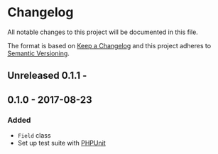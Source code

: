 # Changelog
All notable changes to this project will be documented in this file.

The format is based on [Keep a Changelog](http://keepachangelog.com/en/1.0.0/)
and this project adheres to [Semantic Versioning](http://semver.org/spec/v2.0.0.html).

## Unreleased 0.1.1 - 

## 0.1.0 - 2017-08-23
### Added
- `Field` class
- Set up test suite with [PHPUnit](https://phpunit.de)
